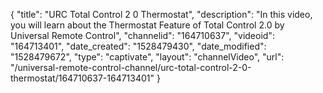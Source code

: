 {
    "title": "URC Total Control 2 0 Thermostat",
    "description": "In this video, you will learn about the Thermostat Feature of Total Control 2.0 by Universal Remote Control",
    "channelid": "164710637",
    "videoid": "164713401",
    "date_created": "1528479430",
    "date_modified": "1528479672",
    "type": "captivate",
    "layout": "channelVideo",
    "url": "\/universal-remote-control-channel\/urc-total-control-2-0-thermostat\/164710637-164713401"
}
